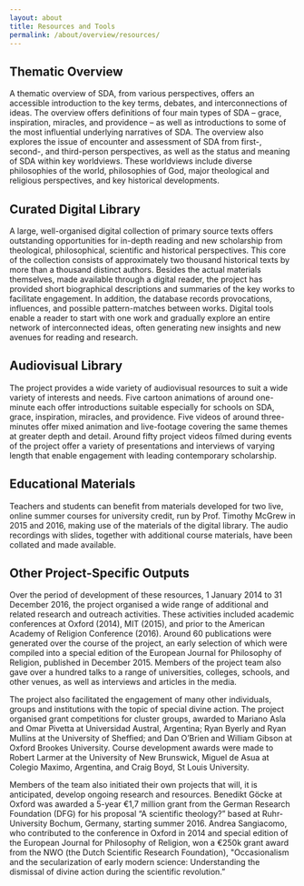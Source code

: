```yaml
---
layout: about
title: Resources and Tools
permalink: /about/overview/resources/
---
```

## Thematic Overview ##
A thematic overview of SDA, from various perspectives, offers an accessible introduction to the key terms, debates, and interconnections of ideas. The overview offers definitions of four main types of SDA – grace, inspiration, miracles, and providence – as well as introductions to some of the most influential underlying narratives of SDA. The overview also explores the issue of encounter and assessment of SDA from first-, second-, and third-person perspectives, as well as the status and meaning of SDA within key worldviews. These worldviews include diverse philosophies of the world, philosophies of God, major theological and religious perspectives, and key historical developments.

## Curated Digital Library ##
A large, well-organised digital collection of primary source texts offers outstanding opportunities for in-depth reading and new scholarship from theological, philosophical, scientific and historical perspectives. This core of the collection consists of approximately two thousand historical texts by more than a thousand distinct authors. Besides the actual materials themselves, made available through a digital reader, the project has provided short biographical descriptions and summaries of the key works to facilitate engagement. In addition, the database records provocations, influences, and possible pattern-matches between works. Digital tools enable a reader to start with one work and gradually explore an entire network of interconnected ideas, often generating new insights and new avenues for reading and research.

## Audiovisual Library ##
The project provides a wide variety of audiovisual resources to suit a wide variety of interests and needs. Five cartoon animations of around one-minute each offer introductions suitable especially for schools on SDA, grace, inspiration, miracles, and providence. Five videos of around three-minutes offer mixed animation and live-footage covering the same themes at greater depth and detail. Around fifty project videos filmed during events of the project offer a variety of presentations and interviews of varying length that enable engagement with leading contemporary scholarship.

## Educational Materials ##
Teachers and students can benefit from materials developed for two live, online summer courses for university credit, run by Prof. Timothy McGrew in 2015 and 2016, making use of the materials of the digital library. The audio recordings with slides, together with additional course materials, have been collated and made available.

## Other Project-Specific Outputs ##
Over the period of development of these resources, 1 January 2014 to 31 December 2016, the project organised a wide range of additional and related research and outreach activities. These activities included academic conferences at Oxford (2014), MIT (2015), and prior to the American Academy of Religion Conference (2016). Around 60 publications were generated over the course of the project, an early selection of which were compiled into a special edition of the European Journal for Philosophy of Religion, published in December 2015. Members of the project team also gave over a hundred talks to a range of universities, colleges, schools, and other venues, as well as interviews and articles in the media.

The project also facilitated the engagement of many other individuals, groups and institutions with the topic of special divine action. The project organised grant competitions for cluster groups, awarded to Mariano Asla and Omar Pivetta at Universidad Austral, Argentina; Ryan Byerly and Ryan Mullins at the University of Sheffied; and Dan O’Brien and William Gibson at Oxford Brookes University. Course development awards were made to Robert Larmer at the University of New Brunswick, Miguel de Asua at Colegio Maximo, Argentina, and Craig Boyd, St Louis University.

Members of the team also initiated their own projects that will, it is anticipated, develop ongoing research and resources. Benedikt Göcke at Oxford was awarded a 5-year €1,7 million grant from the German Research Foundation (DFG) for his proposal “A scientific theology?” based at Ruhr-University Bochum, Germany, starting summer 2016. Andrea Sangiacomo, who contributed to the conference in Oxford in 2014 and special edition of the European Journal for Philosophy of Religion, won a €250k grant award from the NWO (the Dutch Scientific Research Foundation), "Occasionalism and the secularization of early modern science: Understanding the dismissal of divine action during the scientific revolution.”

